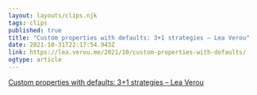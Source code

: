 ```yaml
---
layout: layouts/clips.njk 
tags: clips 
published: true 
title: "Custom properties with defaults: 3+1 strategies – Lea Verou" 
date: 2021-10-31T22:17:54.943Z 
link: https://lea.verou.me/2021/10/custom-properties-with-defaults/ 
ogtype: article 
---
```

[Custom properties with defaults: 3+1 strategies – Lea Verou](https://lea.verou.me/2021/10/custom-properties-with-defaults/) 

